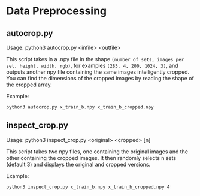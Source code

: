 # Data Preprocessing

## autocrop.py
Usage: python3 autocrop.py \<infile\> \<outfile\>

This script takes in a .npy file in the shape `(number of sets, images per set, height, width, rgb)`, for examples `(285, 4, 200, 1024, 3)`, and outputs another npy file containing the same images intelligently cropped. You can find the dimensions of the cropped images by reading the shape of the cropped array.

Example:

```console
python3 autocrop.py x_train_b.npy x_train_b_cropped.npy
```

## inspect_crop.py
Usage: python3 inspect_crop.py \<original\> \<cropped\> [n]

This script takes two npy files, one containing the original images and the other containing the cropped images. It then randomly selects n sets (default 3) and displays the original and cropped versions.

Example:

```console
python3 inspect_crop.py x_train_b.npy x_train_b_cropped.npy 4
```
